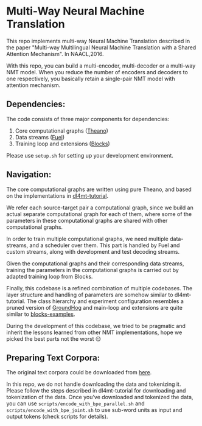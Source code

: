 # Multi-Way Neural Machine Translation
This repo implements multi-way Neural Machine Translation described in the paper 
"Multi-way Multilingual Neural Machine Translation with a Shared Attention Mechanism". 
In NAACL,2016.

With this repo, you can build a multi-encoder, multi-decoder or a multi-way NMT model. 
When you reduce the number of encoders and decoders to one respectively, you basically retain a single-pair NMT model with attention mechanism.<br>

Dependencies:
-------------
The code consists of three major components for dependencies:
 1. Core computational graphs ([Theano](https://github.com/Theano/Theano))
 2. Data streams ([Fuel](https://github.com/mila-udem/fuel))
 3. Training loop and extensions ([Blocks](https://github.com/mila-udem/blocks))

Please use `setup.sh` for setting up your development environment.<br>


Navigation:
-------------
The core computational graphs are written using pure Theano, and based on the implementations in [dl4mt-tutorial](https://github.com/nyu-dl/dl4mt-tutorial).

We refer each source-target pair a computational graph, since we build an actual separate computational graph for each of them, where some of the parameters in these computational graphs are shared with other computational graphs.<br>

In order to train multiple computational graphs, we need multiple data-streams, and a scheduler over them. This part is handled by Fuel and custom streams, along with development and test decoding streams.<br>

Given the computational graphs and their corresponding data streams, training the parameters in the computational graphs is carried out by adapted training loop from Blocks.<br>

Finally, this codebase is a refined combination of multiple codebases. The layer structure and handling of parameters are somehow similar to dl4mt-tutorial. The class hierarchy and experiment configuration resembles a pruned version of [GroundHog](https://github.com/lisa-groundhog/GroundHog) and main-loop and extensions are quite similar to
[blocks-examples](https://github.com/mila-udem/blocks-examples/tree/master/machine_translation).

During the development of this codebase, we tried to be pragmatic and inherit the lessons learned from other NMT implementations, hope we picked the best parts not the worst :relieved:

Preparing Text Corpora:
-----------------------
The original text corpora could be downloaded from [here](http://www.statmt.org/wmt15/translation-task.html).<br>

In this repo, we do not handle downloading the data and tokenizing it. Please follow the steps described in dl4mt-tutorial for downloading and tokenization of the data. Once you've downloaded and tokenized the data, you can use `scripts/encode_with_bpe_parallel.sh` and `scripts/encode_with_bpe_joint.sh` to
use sub-word units as input and output tokens (check scripts for details).
